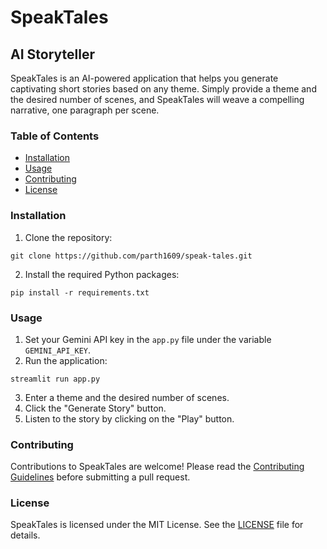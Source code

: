 # SpeakTales
## AI Storyteller

SpeakTales is an AI-powered application that helps you generate captivating short stories based on any theme. Simply provide a theme and the desired number of scenes, and SpeakTales will weave a compelling narrative, one paragraph per scene.

### Table of Contents
- [Installation](#installation)
- [Usage](#usage)
- [Contributing](#contributing)
- [License](#license)

### Installation
1. Clone the repository:
```
git clone https://github.com/parth1609/speak-tales.git
```

2. Install the required Python packages:
```
pip install -r requirements.txt
```

### Usage
1. Set your Gemini API key in the `app.py` file under the variable `GEMINI_API_KEY`.
2. Run the application:
```
streamlit run app.py
```

3. Enter a theme and the desired number of scenes.
4. Click the "Generate Story" button.
5. Listen to the story by clicking on the "Play" button.

### Contributing
Contributions to SpeakTales are welcome! Please read the [Contributing Guidelines](https://github.com/parth1609/speak-tales/blob/main/CONTRIBUTING.md) before submitting a pull request.

### License
SpeakTales is licensed under the MIT License. See the [LICENSE](https://github.com/parth1609/speak-tales/blob/main/LICENSE) file for details.
